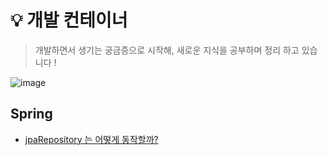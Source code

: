 # 💡 개발 컨테이너

> 개발하면서 생기는 궁금증으로 시작해, 새로운 지식을 공부하며 정리 하고 있습니다 !


![image](https://github.com/amazon7737/think-container/assets/76634341/9ed57465-789d-45a3-aa36-bbf2a2c860c2)






<h2>Spring</h2>

* [jpaRepository 는 어떻게 동작할까?](https://github.com/amazon7737/dev-thinking/blob/main/spring/JPA.md)
